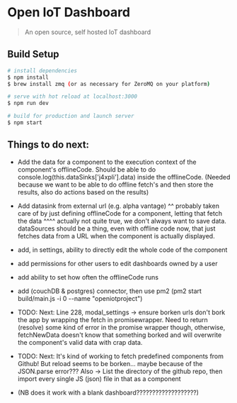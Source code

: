 # Open IoT Dashboard

> An open source, self hosted IoT dashboard

## Build Setup

``` bash
# install dependencies
$ npm install
$ brew install zmq (or as necessary for ZeroMQ on your platform)

# serve with hot reload at localhost:3000
$ npm run dev

# build for production and launch server
$ npm start
```
## Things to do next:

* Add the data for a component to the execution context of the component's offlineCode. Should be able to do console.log(this.dataSinks['j4xpli'].data)
inside the offlineCode. (Needed because we want to be able to do offline fetch's and then store the results, also do actions based on the results)

* Add datasink from external url (e.g. alpha vantage)
^^ probably taken care of by just defining offlineCode for a component, letting that fetch the data
^^^^ actually not quite true, we don't always want to save data. dataSources should be a thing, even with offline code now,
that just fetches data from a URL when the component is actually displayed.

* add, in settings, ability to directly edit the whole code of the component

* add permissions for other users to edit dashboards owned by a user

* add ability to set how often the offlineCode runs

* add (couchDB & postgres) connector, then use pm2 (pm2 start build/main.js -i 0 --name "openiotproject")

* TODO: Next: Line 228, modal_settings -> ensure borken urls don't bork the app by wrapping the fetch in promisewrapper. Need to return (resolve)
some kind of error in the promise wrapper though, otherwise, fetchNewData doesn't know that something borked and will overwrite the component's
valid data with crap data.

* TODO: Next: It's kind of working to fetch predefined components from Github! But reload seems to be borken... maybe because of the JSON.parse
error??? Also -> List the directory of the github repo, then import every single JS (json) file in that as a component
* (NB does it work with a blank dashboard???????????????????)
